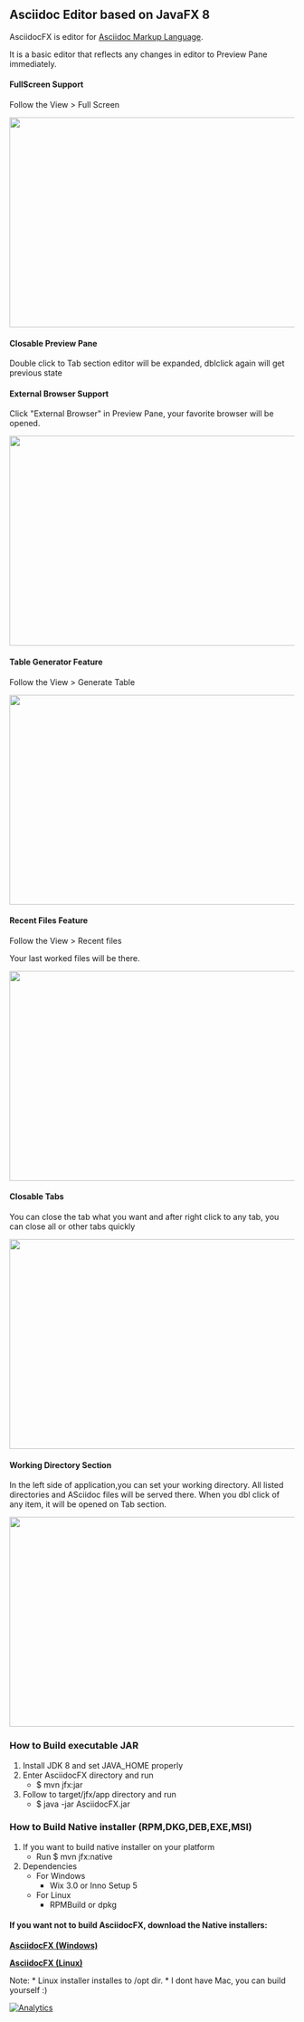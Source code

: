 ## Asciidoc Editor based on JavaFX 8

AsciidocFX is editor for [Asciidoc Markup Language](http://www.methods.co.nz/asciidoc/).

It is a basic editor that reflects any changes in editor to Preview Pane immediately.

#### FullScreen Support

Follow the View > Full Screen

<img src="http://kodcu.com/asciidocfx/ascii-full-screen.png" width="700" height="371"/>

#### Closable Preview Pane

Double click to Tab section editor will be expanded, dblclick again will get previous state

#### External Browser Support

Click "External Browser" in Preview Pane, your favorite browser will be opened.

<img src="http://kodcu.com/asciidocfx/ascii-external.png" width="700" height="371"/>

#### Table Generator Feature

Follow the View > Generate Table

<img src="http://kodcu.com/asciidocfx/ascii-table-generator.png" width="700" height="371"/>

#### Recent Files Feature

Follow the View > Recent files

Your last worked files will be there.

<img src="http://kodcu.com/asciidocfx/ascii-recent-files.png" width="700" height="371"/>

#### Closable Tabs

You can close the tab what you want and after right click to any tab, you can close all or other tabs quickly

<img src="http://kodcu.com/asciidocfx/ascii-closable-tabs.png" width="700" height="371"/>

#### Working Directory Section

In the left side of application,you can set your working directory. All listed directories and ASciidoc files will be served there. When you dbl click of any item, it will be opened on Tab section.

<img src="http://kodcu.com/asciidocfx/ascii-working-directory.png" width="700" height="371"/>

### How to Build executable JAR

1. Install JDK 8 and set JAVA_HOME properly
2. Enter AsciidocFX directory and run
    * $ mvn jfx:jar
3. Follow to target/jfx/app directory and run
    * $ java -jar AsciidocFX.jar

### How to Build Native installer (RPM,DKG,DEB,EXE,MSI)
1. If you want to build native installer on your platform
    * Run $ mvn jfx:native
2. Dependencies
    * For Windows
        * Wix 3.0 or Inno Setup 5
    * For Linux
        * RPMBuild or dpkg

#### If you want not to build AsciidocFX, download the Native installers:
<p><b>
<a href="http://kodcu.com/asciidocfx/AsciidocFX-1.0.msi">AsciidocFX (Windows)</a>
</b></p>
<p><b>
<a href="http://kodcu.com/asciidocfx/AsciidocFX-1.0.rpm">AsciidocFX (Linux)</a>
</b></p>
Note:
* Linux installer installes to /opt dir.
* I dont have Mac, you can build yourself :)


[![Analytics](https://ga-beacon.appspot.com/UA-52823012-1/AsciidocFX/readme)](https://github.com/rahmanusta/AsciidocFX)
